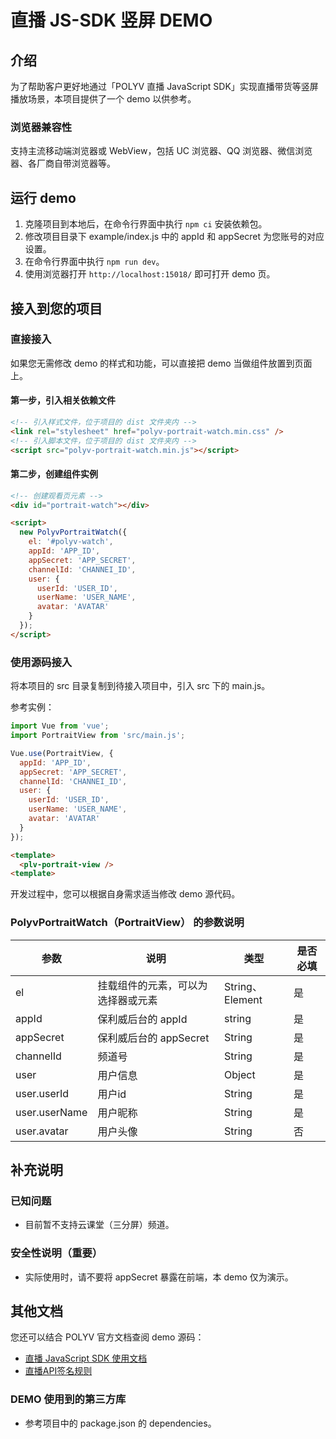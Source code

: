 # 直播 JS-SDK 竖屏 DEMO


## 介绍

为了帮助客户更好地通过「POLYV 直播 JavaScript SDK」实现直播带货等竖屏播放场景，本项目提供了一个 demo 以供参考。

### 浏览器兼容性

支持主流移动端浏览器或 WebView，包括 UC 浏览器、QQ 浏览器、微信浏览器、各厂商自带浏览器等。


## 运行 demo

1. 克隆项目到本地后，在命令行界面中执行 `npm ci` 安装依赖包。
2. 修改项目目录下 example/index.js 中的 appId 和 appSecret 为您账号的对应设置。
3. 在命令行界面中执行 `npm run dev`。
4. 使用浏览器打开 `http://localhost:15018/` 即可打开 demo 页。


## 接入到您的项目

### 直接接入

如果您无需修改 demo 的样式和功能，可以直接把 demo 当做组件放置到页面上。

#### 第一步，引入相关依赖文件

``` html
<!-- 引入样式文件，位于项目的 dist 文件夹内 -->
<link rel="stylesheet" href="polyv-portrait-watch.min.css" />
<!-- 引入脚本文件，位于项目的 dist 文件夹内 -->
<script src="polyv-portrait-watch.min.js"></script>
```

#### 第二步，创建组件实例

``` html
<!-- 创建观看页元素 -->
<div id="portrait-watch"></div>

<script>
  new PolyvPortraitWatch({
    el: '#polyv-watch',
    appId: 'APP_ID',
    appSecret: 'APP_SECRET',
    channelId: 'CHANNEI_ID',
    user: {
      userId: 'USER_ID',
      userName: 'USER_NAME',
      avatar: 'AVATAR'
    }
  });
</script>
```

### 使用源码接入

将本项目的 src 目录复制到待接入项目中，引入 src 下的 main.js。

参考实例：

``` javascript
import Vue from 'vue';
import PortraitView from 'src/main.js';

Vue.use(PortraitView, {
  appId: 'APP_ID',
  appSecret: 'APP_SECRET',
  channelId: 'CHANNEI_ID',
  user: {
    userId: 'USER_ID',
    userName: 'USER_NAME',
    avatar: 'AVATAR'
  }
});
```

``` html
<template>
  <plv-portrait-view />
<template>
```

开发过程中，您可以根据自身需求适当修改 demo 源代码。

### PolyvPortraitWatch（PortraitView） 的参数说明
| 参数 | 说明 | 类型 | 是否必填 |
| --- | --- | --- | --- |
| el | 挂载组件的元素，可以为选择器或元素 | String、Element | 是 |
| appId | 保利威后台的 appId | string | 是 |
| appSecret | 保利威后台的 appSecret | String | 是 |
| channelId | 频道号 | String | 是 |
| user | 用户信息 | Object | 是 |
| user.userId | 用户id | String | 是 |
| user.userName | 用户昵称 | String | 是 |
| user.avatar | 用户头像 | String | 否 |


## 补充说明

### 已知问题
- 目前暂不支持云课堂（三分屏）频道。

### 安全性说明（重要）
- 实际使用时，请不要将 appSecret 暴露在前端，本 demo 仅为演示。

## 其他文档
您还可以结合 POLYV 官方文档查阅 demo 源码：
- [直播 JavaScript SDK 使用文档](https://dev.polyv.net/2019/liveproduct/l-sdk/web-sdk/)
- [直播API签名规则](https://dev.polyv.net/2018/liveproduct/l-api/notice/sign/)

### DEMO 使用到的第三方库
- 参考项目中的 package.json 的 dependencies。
